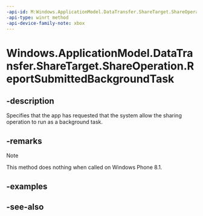 ```yaml
---
-api-id: M:Windows.ApplicationModel.DataTransfer.ShareTarget.ShareOperation.ReportSubmittedBackgroundTask
-api-type: winrt method
-api-device-family-note: xbox
---
```


<!-- Method syntax
public void ReportSubmittedBackgroundTask()
-->

# Windows.ApplicationModel.DataTransfer.ShareTarget.ShareOperation.ReportSubmittedBackgroundTask

## -description
Specifies that the app has requested that the system allow the sharing operation to run as a background task.

## -remarks
> [!NOTE]
> This method does nothing when called on Windows Phone 8.1.

## -examples

## -see-also
